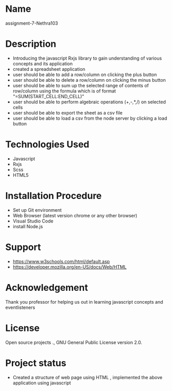# Name
assignment-7-Nethra103

# Description
- Introducing the javascript Rxjs library to gain understanding of various concepts and its application
- created a spreadsheet application
- user should be able to add a row/column on clicking the plus button
- user should be able to delete a row/column on clicking the minus button
- user should be able to sum up  the selected range of contents of row/column using the formula which is of format "=SUM(START_CELL:END_CELL)"
- user should be able to perform algebraic operations (+,-,*,/) on selected cells
- user should be able to export the sheet as a csv file
- user should be able to load a csv from the node server by clicking a load button


# Technologies Used
* Javascript
* Rxjs
* Scss
* HTML5
   
# Installation Procedure
* Set up Git environment
* Web Browser (latest version chrome or any other browser)
* Visual Studio Code
* install Node.js
 
# Support 
- https://www.w3schools.com/html/default.asp
- https://developer.mozilla.org/en-US/docs/Web/HTML

# Acknowledgement
Thank you professor for helping us out in learning javascript concepts and eventlisteners

# License
Open source projects ., GNU General Public License version 2.0.

# Project status

* Created a structure of web page using HTML , implemented the above application using javascript
